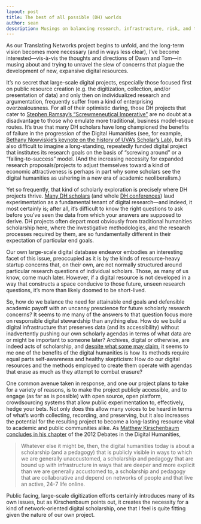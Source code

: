 ```yaml
---
layout: post
title: The best of all possible (DH) worlds
author: sean
description: Musings on balancing research, infrastructure, risk, and the needs of real and hypothetical scholars
---
```


As our Translating Networks project begins to unfold, and the long-term vision becomes more necessary (and in ways less clear), I’ve become interested—vis-à-vis the thoughts and directions of Dawn and Tom—in musing about and trying to unravel the slew of concerns that plague the development of new, expansive digital resources. 

It’s no secret that large-scale digital projects, especially those focused first on public resource creation (e.g. the digitization, collection, and/or presentation of data) and only then on individualized research and argumentation, frequently suffer from a kind of enterprising overzealousness. For all of their optimistic daring, those DH projects that cater to [Stephen Ramsay’s “Screwmeneutical Imperative”](http://quod.lib.umich.edu/d/dh/12544152.0001.001/1:5/--pastplay-teaching-and-learning-history-with-technology?g=dculture;rgn=div1;view=fulltext;xc=1) are no doubt at a disadvantage to those who emulate more traditional, business model-esque routes. <!--excerpt-->It’s true that many DH scholars have long championed the benefits of failure in the progression of the Digital Humanities (see, for example, [Bethany Nowviskie’s keynote on the history of UVA’s Scholar’s Lab](http://nowviskie.org/2012/too-small-to-fail/)), but it’s also difficult to imagine a long-standing, repeatedly funded digital project that institutes its research goals on the basis of “screwing around” or a “failing-to-success” model. (And the increasing necessity for expanded research proposals/projects to adjust themselves toward a kind of economic attractiveness is perhaps in part why some scholars see the digital humanities as ushering in a new era of academic neoliberalism.) 

Yet so frequently, that kind of scholarly exploration is precisely where DH projects thrive. [Many DH scholars](http://dhdebates.gc.cuny.edu/debates/text/13) (and whole [DH conferences](http://dhdhi.hypotheses.org/2428)) laud experimentation as a fundamental tenant of digital research—and indeed, it most certainly is; after all, it’s difficult to know the right questions to ask before you’ve seen the data from which your answers are supposed to derive. DH projects often depart most obviously from traditional humanities scholarship here, where the investigative methodologies, and the research processes required by them, are so fundamentally different in their expectation of particular end goals. 

Our own large-scale digital database endeavor embodies an interesting facet of this issue, preoccupied as it is by the kinds of resource-heavy startup concerns that, on their own, are not normally structured around particular research questions of individual scholars. Those, as many of us know, come much later. However, if a digital resource is not developed in a way that constructs a space conducive to those future, unseen research questions, it’s more than likely doomed to be short-lived. 

So, how do we balance the need for attainable end goals and defensible academic payoff with an uncanny prescience for future scholarly research concerns? It seems to me many of the answers to that question focus more on responsible digital stewardship than anything else. How do we build a digital infrastructure that preserves data (and its accessibility) without inadvertently pushing our own scholarly agendas in terms of what data are or might be important to someone later? Archives, digital or otherwise, are indeed acts of scholarship, and [despite what some may claim](https://lareviewofbooks.org/article/neoliberal-tools-archives-political-history-digital-humanities/), it seems to me one of the benefits of the digital humanities is how its methods require equal parts self-awareness and healthy skepticism: How do our digital resources and the methods employed to create them operate with agendas that erase as much as they attempt to combat erasure?

One common avenue taken in response, and one our project plans to take for a variety of reasons, is to make the project publicly accessible, and to engage (as far as is possible) with open source, open platform, crowdsourcing systems that allow public experimentation to, effectively, hedge your bets. Not only does this allow many voices to be heard in terms of what’s worth collecting, recording, and preserving, but it also increases the potential for the resulting project to become a long-lasting resource vital to academic and public communities alike. As [Matthew Kirschenbaum concludes in his chapter](http://dhdebates.gc.cuny.edu/debates/text/38) of the 2012 Debates in the Digital Humanities, 

> Whatever else it might be, then, the digital humanities today is about a scholarship (and a pedagogy) that is publicly visible in ways to which we are generally unaccustomed, a scholarship and pedagogy that are bound up with infrastructure in ways that are deeper and more explicit than we are generally accustomed to, a scholarship and pedagogy that are collaborative and depend on networks of people and that live an active, 24-7 life online.

Public facing, large-scale digitization efforts certainly introduces many of its own issues, but as Kirschenbaum points out, it creates the necessity for a kind of network-oriented digital scholarship, one that I feel is quite fitting given the nature of our own project.
